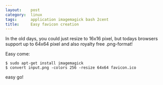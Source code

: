 ```yaml
---
layout:    post
category:  linux
tags:      application imagemagick bash 2cent
title:     Easy favicon creation
---
```

In the old days, you could just resize to 16x16 pixel, but todays browsers support up to 64x64 pixel and also royalty free .png-format!

Easy come: 

    $ sudo apt-get install imagemagick
    $ convert input.png -colors 256 -resize 64x64 favicon.ico

easy go! 
